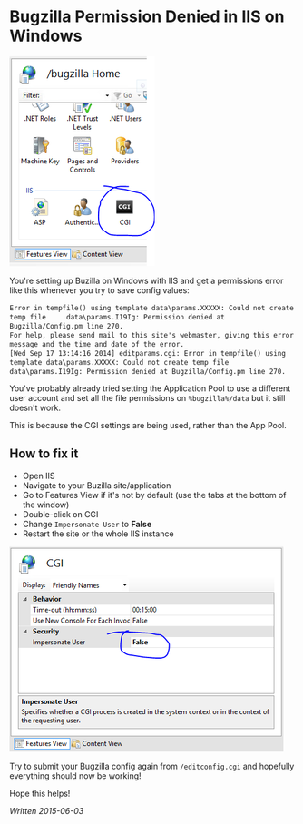 # Bugzilla Permission Denied in IIS on Windows

![IIS CGI Button](./posts/iis-cgi/iis-cgi.png)

You're setting up Buzilla on Windows with IIS and get a permissions error like this whenever you try to save config values:

	Error in tempfile() using template data\params.XXXXX: Could not create temp file     data\params.I19Ig: Permission denied at Bugzilla/Config.pm line 270.
	For help, please send mail to this site's webmaster, giving this error message and the time and date of the error. 
	[Wed Sep 17 13:14:16 2014] editparams.cgi: Error in tempfile() using template data\params.XXXXX: Could not create temp file data\params.I19Ig: Permission denied at Bugzilla/Config.pm line 270.

You've probably already tried setting the Application Pool to use a different user account and set all the file permissions on `%bugzilla%/data` but it still doesn't work.

This is because the CGI settings are being used, rather than the App Pool.	

## How to fix it

 + Open IIS
 + Navigate to your Buzilla site/application
 + Go to Features View if it's not by default (use the tabs at the bottom of the window)
 + Double-click on CGI
 + Change `Impersonate User` to **False**
 + Restart the site or the whole IIS instance

![IIS CGI Settings](./posts/iis-cgi/iis-cgi-impersonate-user.png)

Try to submit your Bugzilla config again from `/editconfig.cgi` and hopefully everything should now be working!

Hope this helps!

*Written 2015-06-03*